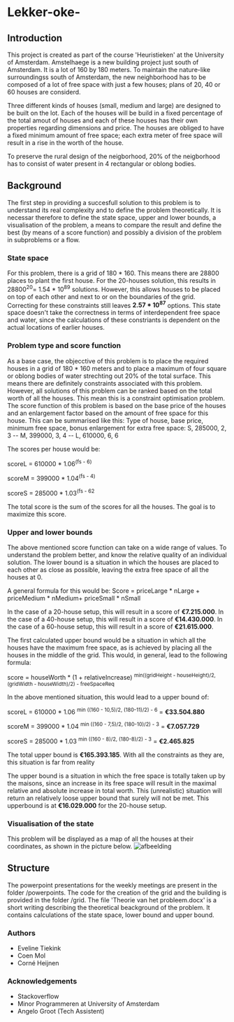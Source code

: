 # Lekker-oke-

## Introduction
This project is created as part of the course 'Heuristieken' at the University of Amsterdam. 
Amstelhaege is a new building project just south of Amsterdam. It is a lot of 160 by 180 meters.
To maintain the nature-like surroundingss south of Amsterdam, the new neighborhood has to be composed of a lot of free space with 
just a few houses; plans of 20, 40 or 60 houses are considerd.

Three different kinds of houses (small, medium and large) are designed to be built on the lot. Each of the houses will be build in a fixed
percentage of the total amout of houses and each of these houses has their own properties regarding dimensions and price. The houses are
obliged to have a fixed minimum amount of free space; each extra meter of free space will result in a rise in the worth of the house.

To preserve the rural design of the neigborhood, 20% of the neigborhood has to consist of water present in 4 rectangular or oblong bodies.

## Background
The first step in providing a succesfull solution to this problem is to understand its real complexity and to define the problem
theoretically. It is necessar therefore to define the state space, upper and lower bounds, a visualisation of the problem, a means to
compare the result and define the best (by means of a score function) and possibly a division of the problem in subproblems or a flow.

### State space
For this problem, there is a grid of 180 * 160. This means there are 28800 places to plant the first house. For the 20-houses solution, 
this results in 28800<sup>20</sup>=  1.54 * 10<sup>89</sup> solutions. However, this allows houses to be placed on top of each other and next to or on
the boundaries of the grid. Correcting for these constraints still leaves **2.57 * 10<sup>87</sup>** options. 
This state space doesn't take the correctness in terms of interdependent free space and water, since the calculations of these
constriants is dependent on the actual locations of earlier houses. 

### Problem type and score function
As a base case, the objecctive of this problem is to place the required houses in a grid of 180 * 160 meters and to place a maximum
of four square or oblong bodies of water strechting out 20% of the total surface. This means there are definitely constraints associated
with this problem. However, all solutions of this problem can be ranked based on the total worth of all the houses. This mean this is 
a constraint optimisation problem. 
The score function of this problem is based on the base price of the houses and an enlargement factor based on the amount of free space
for this house. This can be summarised like this:
Type of house, base price, minimum free space, bonus enlargement for extra free space: S, 285000, 2, 3 -- M, 399000, 3, 4 -- L, 610000, 6, 6

The scores per house would be:

scoreL = 610000 * 1.06<sup>(fs - 6)</sup>

scoreM = 399000 * 1.04<sup>(fs - 4)</sup>

scoreS = 285000 * 1.03<sup>(fs - 62</sup>

The total score is the sum of the scores for all the houses. The goal is to maximize this score.

### Upper and lower bounds
The above mentioned score function can take on a wide range of values. To understand the problem better, and know the relative quality
of an individual solution. The lower bound is a situation in which the houses are placed to each other as close as possible, leaving 
the extra free space of all the houses at 0.

A general formula for this would be:
Score = priceLarge * nLarge + priceMedium * nMedium+ priceSmall * nSmall

In the case of a 20-house setup, this will result in a score of **€7.215.000**.
In the case of a 40-house setup, this will result in a score of **€14.430.000**. 
In the case of a 60-house setup, this will result in a score of **€21.615.000**. 

The first calculated upper bound would be a situation in which all the houses have the maximum free space, as is achieved by placing
all the houses in the middle of the grid. This would, in general, lead to the following formula:

score = houseWorth * (1 + relativeIncrease) <sup>min((gridHeight - houseHeight)/2,  (gridWidth - houseWidth)/2) - freeSpaceReq</sup>

In the above mentioned situation, this would lead to a upper bound of:

scoreL = 610000 * 1.06 <sup>min ((160 - 10,5)/2, (180-11)/2) - 6</sup> = **€33.504.880**

scoreM = 399000 * 1.04 <sup>min ((160 - 7,5)/2, (180-10)/2) - 3</sup> = **€7.057.729**

scoreS = 285000 * 1.03 <sup>min ((160 - 8)/2, (180-8)/2) - 3</sup> = **€2.465.825**

The total upper bound is **€165.393.185**. With all the constraints as they are, this situation is far from reality

The upper bound is a situation in which the free space is totally taken up by the maisons, since an increase in its free space will 
result in the maximal relative and absolute increase in total worth. This (unrealistic) situation will return an relatively loose
upper bound that surely will not be met. This upperbound is at **€16.029.000** for the 20-house setup. 

### Visualisation of the state
This problem will be displayed as a map of all the houses at their coordinates, as shown in the picture below.
![afbeelding](https://user-images.githubusercontent.com/43990565/49215236-a5795080-f3c8-11e8-9583-29a6e7dbe636.png)

## Structure
The powerpoint presentations for the weekly meetings are present in the folder /powerpoints.
The code for the creation of the grid and the building is provided in the folder /grid.
The file 'Theorie van het probleem.docx' is a short writing describing the theoretical beackground of the problem.
It contains calculations of the state space, lower bound and upper bound.

### Authors
- Eveline Tiekink
- Coen Mol
- Corné Heijnen

### Acknowledgements
- Stackoverflow
- Minor Programmeren at University of Amsterdam
- Angelo Groot (Tech Assistent)
